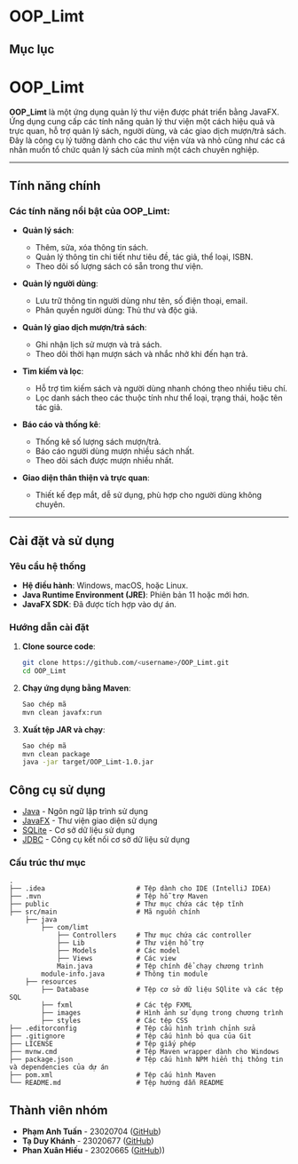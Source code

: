 # OOP_Limt
## Mục lục

# OOP_Limt

**OOP_Limt** là một ứng dụng quản lý thư viện được phát triển bằng JavaFX. Ứng dụng cung cấp các tính năng quản lý thư viện một cách hiệu quả và trực quan, hỗ trợ quản lý sách, người dùng, và các giao dịch mượn/trả sách. Đây là công cụ lý tưởng dành cho các thư viện vừa và nhỏ cũng như các cá nhân muốn tổ chức quản lý sách của mình một cách chuyên nghiệp.

---

## Tính năng chính

### Các tính năng nổi bật của **OOP_Limt**:
- **Quản lý sách**:
    - Thêm, sửa, xóa thông tin sách.
    - Quản lý thông tin chi tiết như tiêu đề, tác giả, thể loại, ISBN.
    - Theo dõi số lượng sách có sẵn trong thư viện.

- **Quản lý người dùng**:
    - Lưu trữ thông tin người dùng như tên, số điện thoại, email.
    - Phân quyền người dùng: Thủ thư và độc giả.

- **Quản lý giao dịch mượn/trả sách**:
    - Ghi nhận lịch sử mượn và trả sách.
    - Theo dõi thời hạn mượn sách và nhắc nhở khi đến hạn trả.

- **Tìm kiếm và lọc**:
    - Hỗ trợ tìm kiếm sách và người dùng nhanh chóng theo nhiều tiêu chí.
    - Lọc danh sách theo các thuộc tính như thể loại, trạng thái, hoặc tên tác giả.

- **Báo cáo và thống kê**:
    - Thống kê số lượng sách mượn/trả.
    - Báo cáo người dùng mượn nhiều sách nhất.
    - Theo dõi sách được mượn nhiều nhất.

- **Giao diện thân thiện và trực quan**:
    - Thiết kế đẹp mắt, dễ sử dụng, phù hợp cho người dùng không chuyên.

---

## Cài đặt và sử dụng
### Yêu cầu hệ thống
- **Hệ điều hành**: Windows, macOS, hoặc Linux.
- **Java Runtime Environment (JRE)**: Phiên bản 11 hoặc mới hơn.
- **JavaFX SDK**: Đã được tích hợp vào dự án.

### Hướng dẫn cài đặt

1. **Clone source code**:
   ```bash
   git clone https://github.com/<username>/OOP_Limt.git
   cd OOP_Limt
2. **Chạy ứng dụng bằng Maven**:
   ```bash
   Sao chép mã
   mvn clean javafx:run
3. **Xuất tệp JAR và chạy**:

    ```bash
    Sao chép mã
    mvn clean package
    java -jar target/OOP_Limt-1.0.jar

## Công cụ sử dụng

- [Java](https://www.java.com/en/) - Ngôn ngữ lập trình sử dụng
- [JavaFX](https://openjfx.io/) - Thư viện giao diện sử dụng
- [SQLite](https://www.sqlite.org/index.html) - Cơ sở dữ liệu sử dụng
- [JDBC](https://www.oracle.com/java/technologies/jdbc.html) - Công cụ kết nối cơ sở dữ liệu sử dụng


### Cấu trúc thư mục
    .
    ├── .idea                       # Tệp dành cho IDE (IntelliJ IDEA)
    ├── .mvn                        # Tệp hỗ trợ Maven
    ├── public                      # Thư mục chứa các tệp tĩnh
    ├── src/main                    # Mã nguồn chính
        ├── java
            ├── com/limt
                ├── Controllers     # Thư mục chứa các controller
                ├── Lib             # Thư viện hỗ trợ
                ├── Models          # Các model
                ├── Views           # Các view
                Main.java           # Tệp chính để chạy chương trình
            module-info.java        # Thông tin module
        ├── resources
            ├── Database            # Tệp cơ sở dữ liệu SQlite và các tệp SQL
            ├── fxml                # Các tệp FXML
            ├── images              # Hình ảnh sử dụng trong chương trình
            ├── styles              # Các tệp CSS
    ├── .editorconfig               # Tệp cấu hình trình chỉnh sửa
    ├── .gitignore                  # Tệp cấu hình bỏ qua của Git
    ├── LICENSE                     # Tệp giấy phép
    ├── mvnw.cmd                    # Tệp Maven wrapper dành cho Windows
    ├── package.json                # Tệp cấu hình NPM hiển thị thông tin và dependencies của dự án
    ├── pom.xml                     # Tệp cấu hình Maven
    └── README.md                   # Tệp hướng dẫn README

## Thành viên nhóm

- **Phạm Anh Tuấn** - 23020704 ([GitHub](https://github.com/Yumeio))
- **Tạ Duy Khánh** - 23020677 ([GitHub](https://github.com/khanhtaduy2k5))
- **Phan Xuân Hiếu** - 23020665 ([GitHub](https://github.com/mrshallow2k5)))
